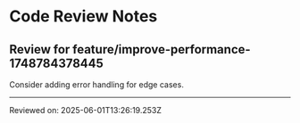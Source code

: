 # Code Review Notes

## Review for feature/improve-performance-1748784378445

Consider adding error handling for edge cases.

---
Reviewed on: 2025-06-01T13:26:19.253Z
